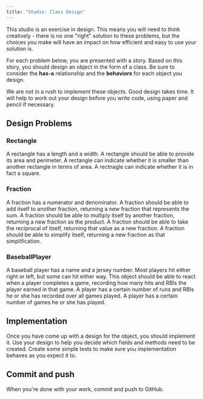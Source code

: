 ```yaml
---
title: "Studio: Class Design"
---
```


This studio is an exercise in design. This means you will need to think creatively - there is no one "right" solution to these problems, but the choices you make will have an impact on how efficient and easy to use your solution is.

For each problem below, you are presented with a story. Based on this story, you should design an object in the form of a class. Be sure to consider the **has-a** relationship and the **behaviors** for each object you design.

We are not in a rush to implement these objects. Good design takes time. It will help to work out your design before you write code, using paper and pencil if necessary.

## Design Problems

### Rectangle

A rectangle has a length and a width. A rectangle should be able to provide its area and perimeter. A rectangle can indicate whether it is smaller than another rectangle in terms of area. A rectnagle can indicate whether it is in fact a square.

### Fraction

A fraction has a numerator and denominator. A fraction should be able to add itself to another fraction, returning a new fraction that represents the sum. A fraction should be able to multiply itself by another fraction, returning a new fraction as the product. A fraction should be able to take the reciprocal of itself, returning that value as a new fraction. A fraction should be able to simplify itself, returning a new fraction as that simplification.

### BaseballPlayer

A baseball player has a name and a jersey number. Most players hit either right or left, but some can hit either way. This object should be able to react when a player completes a game, recording how many hits and RBIs the player earned in that game. A player has a certain number of runs and RBIs he or she has recorded over all games played. A player has a certain number of games he or she has played.

## Implementation

Once you have come up with a design for the object, you should implement it. Use your design to help you decide which fields and methods need to be created. Create some simple tests to make sure you implementation behaves as you expect it to.

## Commit and push

When you're done with your work, commit and push to GitHub.
